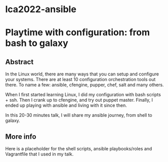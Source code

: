 # lca2022-ansible
# Playtime with configuration: from bash to galaxy

## Abstract
In the Linux world, there are many ways that you can setup and configure your systems.  There are at least 10 configuration orchestration tools out there.  To name a few: ansible, cfengine, pupper, chef, salt and many others.  

When I first started learning Linux, I did  my configuration with bash scripts + ssh.  Then I crank up to cfengine, and try out  puppet master.  Finally, I ended up playing with ansible and living with it since then.  

In this 20-30 minutes talk, I will share my ansible journey, from shell to galaxy.  

## More info
Here is a placeholder for the shell scripts, ansible playbooks/roles and Vagrantfile that I used in my talk.  
